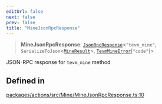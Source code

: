 ```yaml
---
editUrl: false
next: false
prev: false
title: "MineJsonRpcResponse"
---
```


> **MineJsonRpcResponse**: [`JsonRpcResponse`](/reference/tevm/jsonrpc/type-aliases/jsonrpcresponse/)\<`"tevm_mine"`, `SerializeToJson`\<[`MineResult`](/reference/tevm/actions/type-aliases/mineresult/)\>, [`TevmMineError`](/reference/tevm/actions/type-aliases/tevmmineerror/)\[`"code"`\]\>

JSON-RPC response for `tevm_mine` method

## Defined in

[packages/actions/src/Mine/MineJsonRpcResponse.ts:10](https://github.com/evmts/tevm-monorepo/blob/main/packages/actions/src/Mine/MineJsonRpcResponse.ts#L10)
